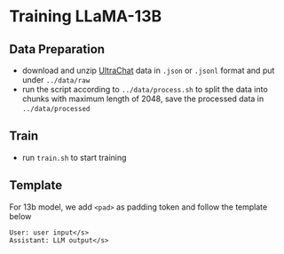 # Training LLaMA-13B

## Data Preparation
- download and unzip [UltraChat](https://github.com/thunlp/UltraChat#data-release) data in `.json` or `.jsonl` format and put under `../data/raw`
- run the script according to `../data/process.sh` to split the data into chunks with maximum length of 2048, save the processed data in `../data/processed`

## Train
- run `train.sh` to start training

## Template
For 13b model, we add `<pad>` as padding token and follow the template below

```
User: user input</s>
Assistant: LLM output</s>
```
